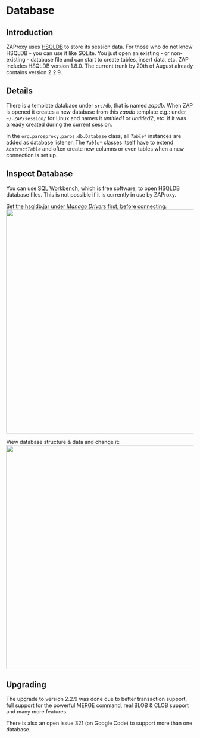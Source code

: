 # Database

## Introduction
ZAProxy uses [HSQLDB](http://hsqldb.org/) to store its session data. For those who do not know HSQLDB - you can use it like SQLite. You just open an existing - or non-existing - database file and can start to create tables, insert data, etc.
ZAP includes HSQLDB version 1.8.0. The current trunk by 20th of August already contains version 2.2.9.


## Details

There is a template database under `src/db`, that is named _zapdb_. When ZAP is opened it creates a new database from this _zapdb_ template e.g.: under `~/.ZAP/session/` for Linux and names it _untitled1_ or _untitled2_, etc. if it was already created during the current session.

In the `org.parosproxy.paros.db.Database` class, all _`Table*`_ instances are added as database listener. The _`Table*`_ classes itself have to extend _`AbstractTable`_ and often create new columns or even tables when a new connection is set up.


## Inspect Database

You can use [SQL Workbench](http://www.sql-workbench.net/downloads.html), which is free software, to open HSQLDB database files. This is not possible if it is currently in use by ZAProxy.

Set the hsqldb.jar under _Manage Drivers_ first, before connecting:
<img src='https://raw.githubusercontent.com/wiki/zaproxy/zaproxy/images/sql-workbench1.jpeg' width='600' />


View database structure & data and change it:
<img src='https://raw.githubusercontent.com/wiki/zaproxy/zaproxy/images/sql-workbench2.jpeg' width='600' />


## Upgrading
The upgrade to version 2.2.9 was done due to better transaction support, full support for the powerful MERGE command, real BLOB & CLOB support and many more features.


There is also an open Issue 321 (on Google Code) to support more than one database.
